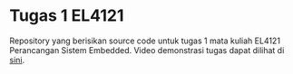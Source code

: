 # Tugas 1 EL4121

Repository yang berisikan source code untuk tugas 1 mata kuliah EL4121 Perancangan Sistem Embedded. Video demonstrasi tugas dapat dilihat di [sini](https://www.youtube.com/watch?v=FajcCW099rw).
